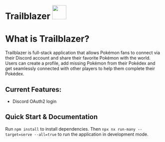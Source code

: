 # Trailblazer <a alt="Nx logo" href="https://nx.dev" target="_blank" rel="noreferrer"><img src="https://raw.githubusercontent.com/nrwl/nx/master/images/nx-logo.png" width="45"></a>

# What is Trailblazer?
Trailblazer is full-stack application that allows Pokémon fans to connect via their Discord account and share their favorite Pokémon with the world. Users can create a profile, add missing Pokémon from their Pokédex and get seamlessly connected with other players to help them complete their Pokédex. 

## Current Features: 
- Discord OAuth2 login

## Quick Start & Documentation
Run `npm install` to install dependencies. Then `npx nx run-many --target=serve --all=true` to run the application in development mode.

